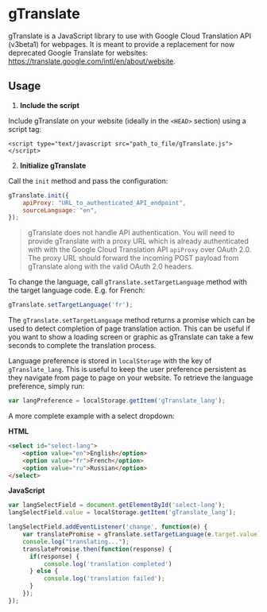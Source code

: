# gTranslate

gTranslate is a JavaScript library to use with Google Cloud Translation API (v3beta1) for webpages. It is meant to provide a replacement for now deprecated Google Translate for websites: https://translate.google.com/intl/en/about/website. 

## Usage

1. **Include the script**

Include gTranslate on your website (ideally in the `<HEAD>` section) using a script tag:

```
<script type="text/javascript src="path_to_file/gTranslate.js"></script>
```

2. **Initialize gTranslate**

Call the `init` method and pass the configuration:

``` Javascript
gTranslate.init({
    apiProxy: "URL_to_authenticated_API_endpoint",
    sourceLanguage: "en",
});

```

> gTranslate does not handle API authentication. You will need to provide gTranslate with a proxy URL which is already authenticated with with the Google Cloud Translation API `apiProxy` over OAuth 2.0. The proxy URL should forward the incoming POST payload from gTranslate along with the valid OAuth 2.0 headers.

To change the language, call `gTranslate.setTargetLanguage` method with the target language code. E.g. for French:

```Javascript
gTranslate.setTargetLanguage('fr');
```

The `gTranslate.setTargetLanguage` method returns a promise which can be used to detect completion of page translation action. This can be useful if you want to show a loading screen or graphic as gTranslate can take a few seconds to complete the translation process. 

Language preference is stored in `localStorage` with the key of `gTranslate_lang`. This is useful to keep the user preference persistent as they navigate from page to page on your website. To retrieve the language preference, simply run: 

``` Javascript
var langPreference = localStorage.getItem('gTranslate_lang');
```

A more complete example with a select dropdown: 

**HTML**
``` html
<select id="select-lang">
    <option value="en">English</option>
    <option value="fr">French</option>
    <option value="ru">Russian</option>
</select>
```

**JavaScript**
``` Javascript
var langSelectField = document.getElementById('select-lang');
langSelectField.value = localStorage.getItem('gTranslate_lang');

langSelectField.addEventListener('change', function(e) {
    var translatePromise = gTranslate.setTargetLanguage(e.target.value);
    console.log("translating...");
    translatePromise.then(function(response) {
      if(response) {
          console.log('translation completed')
      } else {
          console.log('translation failed');
      }
    }); 
});
```


